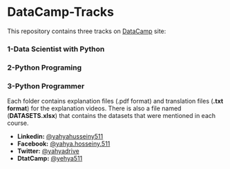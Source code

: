 # DataCamp-Tracks
This repository contains three tracks on [DataCamp](https://www.DataCamp.com) site:
### 1-Data Scientist with Python
### 2-Python Programing
### 3-Python Programmer

Each folder contains explanation files (.pdf format) and translation files (**.txt format**) for the explanation videos.
There is also a file named (**DATASETS.xlsx**) that contains the datasets that were mentioned in each course.

* **Linkedin:**	[@yahyahusseiny511](https://www.linkedin.com/in/yahyahusseiny511)
* **Facebook:**	[@yahya.hosseiny.511](https://www.facebook.com/yahya.hosseiny.511)
* **Twitter:**	[@yahyadrive](https://twitter.com/yahyadrive)
* **DtatCamp:**	[@yehya511](https://www.datacamp.com/profile/yehya511)
